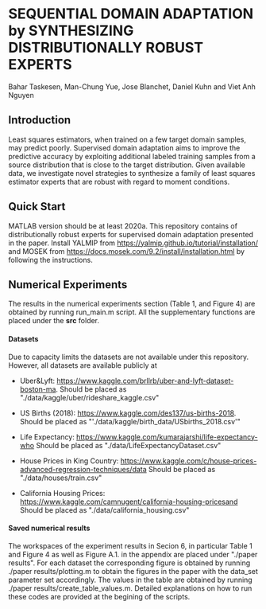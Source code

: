 # SEQUENTIAL DOMAIN ADAPTATION by SYNTHESIZING DISTRIBUTIONALLY ROBUST EXPERTS
Bahar Taskesen, Man-Chung Yue, Jose Blanchet, Daniel Kuhn and Viet Anh Nguyen

## Introduction
Least squares estimators, when trained on a few target domain samples, may predict poorly. 
Supervised domain adaptation aims to improve the predictive accuracy by exploiting additional labeled training samples from a source distribution that is close to the target distribution. 
Given available data, we investigate novel strategies to synthesize a family of least squares estimator experts that are robust with regard to moment conditions.
    
## Quick Start
MATLAB version should be at least 2020a.
This repository contains of distributionally robust experts for supervised domain adaptation presented in the paper. 
Install YALMIP from https://yalmip.github.io/tutorial/installation/ and MOSEK from https://docs.mosek.com/9.2/install/installation.html by following the instructions.

## Numerical Experiments 
The results in the numerical experiments section (Table 1, and Figure 4) are obtained by running run_main.m script. 
All the supplementary functions are placed under the **src** folder.
#### Datasets
Due to capacity limits the datasets are not available under this repository. However, all datasets are available publicly at
- Uber&Lyft: https://www.kaggle.com/brllrb/uber-and-lyft-dataset-boston-ma.
Should be placed as "./data/kaggle/uber/rideshare_kaggle.csv"

- US Births (2018): https://www.kaggle.com/des137/us-births-2018.
Should be placed as "'./data/kaggle/birth_data/USbirths_2018.csv'"

- Life Expectancy: https://www.kaggle.com/kumarajarshi/life-expectancy-who
Should be placed as  "./data/LifeExpectancyDataset.csv"

- House Prices in King Country: https://www.kaggle.com/c/house-prices-advanced-regression-techniques/data
Should be placed as "./data/houses/train.csv"

- California Housing Prices: https://www.kaggle.com/camnugent/california-housing-pricesand
Should be placed as "./data/california_housing.csv"


#### Saved numerical results
The workspaces of the experiment results in Secion 6, in particular Table 1 and Figure 4 as well as Figure A.1. in the appendix are placed under "./paper results".
For each dataset the corresponding figure is obtained by running ./paper results/plotting.m to obtain the figures in the paper with the data_set parameter set accordingly. 
The values in the table are obtained by running ./paper results/create_table_values.m. Detailed explanations on how to run these codes are provided at the begining of the scripts.










